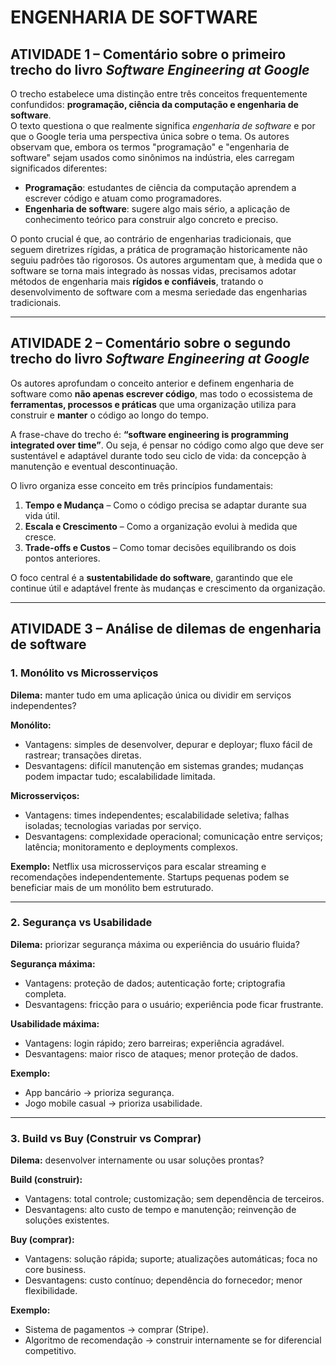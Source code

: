 # ENGENHARIA DE SOFTWARE

## ATIVIDADE 1 – Comentário sobre o primeiro trecho do livro *Software Engineering at Google*

O trecho estabelece uma distinção entre três conceitos frequentemente confundidos: **programação, ciência da computação e engenharia de software**.  
O texto questiona o que realmente significa *engenharia de software* e por que o Google teria uma perspectiva única sobre o tema. Os autores observam que, embora os termos "programação" e "engenharia de software" sejam usados como sinônimos na indústria, eles carregam significados diferentes:  

- **Programação**: estudantes de ciência da computação aprendem a escrever código e atuam como programadores.  
- **Engenharia de software**: sugere algo mais sério, a aplicação de conhecimento teórico para construir algo concreto e preciso.  

O ponto crucial é que, ao contrário de engenharias tradicionais, que seguem diretrizes rígidas, a prática de programação historicamente não seguiu padrões tão rigorosos. Os autores argumentam que, à medida que o software se torna mais integrado às nossas vidas, precisamos adotar métodos de engenharia mais **rígidos e confiáveis**, tratando o desenvolvimento de software com a mesma seriedade das engenharias tradicionais.

---

## ATIVIDADE 2 – Comentário sobre o segundo trecho do livro *Software Engineering at Google*

Os autores aprofundam o conceito anterior e definem engenharia de software como **não apenas escrever código**, mas todo o ecossistema de **ferramentas, processos e práticas** que uma organização utiliza para construir e **manter** o código ao longo do tempo.  

A frase-chave do trecho é: **“software engineering is programming integrated over time”**. Ou seja, é pensar no código como algo que deve ser sustentável e adaptável durante todo seu ciclo de vida: da concepção à manutenção e eventual descontinuação.  

O livro organiza esse conceito em três princípios fundamentais:  

1. **Tempo e Mudança** – Como o código precisa se adaptar durante sua vida útil.  
2. **Escala e Crescimento** – Como a organização evolui à medida que cresce.  
3. **Trade-offs e Custos** – Como tomar decisões equilibrando os dois pontos anteriores.  

O foco central é a **sustentabilidade do software**, garantindo que ele continue útil e adaptável frente às mudanças e crescimento da organização.

---

## ATIVIDADE 3 – Análise de dilemas de engenharia de software

### 1. Monólito vs Microsserviços
**Dilema:** manter tudo em uma aplicação única ou dividir em serviços independentes?  

**Monólito:**  
- Vantagens: simples de desenvolver, depurar e deployar; fluxo fácil de rastrear; transações diretas.  
- Desvantagens: difícil manutenção em sistemas grandes; mudanças podem impactar tudo; escalabilidade limitada.  

**Microsserviços:**  
- Vantagens: times independentes; escalabilidade seletiva; falhas isoladas; tecnologias variadas por serviço.  
- Desvantagens: complexidade operacional; comunicação entre serviços; latência; monitoramento e deployments complexos.  

**Exemplo:** Netflix usa microsserviços para escalar streaming e recomendações independentemente. Startups pequenas podem se beneficiar mais de um monólito bem estruturado.

---

### 2. Segurança vs Usabilidade
**Dilema:** priorizar segurança máxima ou experiência do usuário fluida?  

**Segurança máxima:**  
- Vantagens: proteção de dados; autenticação forte; criptografia completa.  
- Desvantagens: fricção para o usuário; experiência pode ficar frustrante.  

**Usabilidade máxima:**  
- Vantagens: login rápido; zero barreiras; experiência agradável.  
- Desvantagens: maior risco de ataques; menor proteção de dados.  

**Exemplo:**  
- App bancário → prioriza segurança.  
- Jogo mobile casual → prioriza usabilidade.

---

### 3. Build vs Buy (Construir vs Comprar)
**Dilema:** desenvolver internamente ou usar soluções prontas?  

**Build (construir):**  
- Vantagens: total controle; customização; sem dependência de terceiros.  
- Desvantagens: alto custo de tempo e manutenção; reinvenção de soluções existentes.  

**Buy (comprar):**  
- Vantagens: solução rápida; suporte; atualizações automáticas; foca no core business.  
- Desvantagens: custo contínuo; dependência do fornecedor; menor flexibilidade.  

**Exemplo:**  
- Sistema de pagamentos → comprar (Stripe).  
- Algoritmo de recomendação → construir internamente se for diferencial competitivo.
